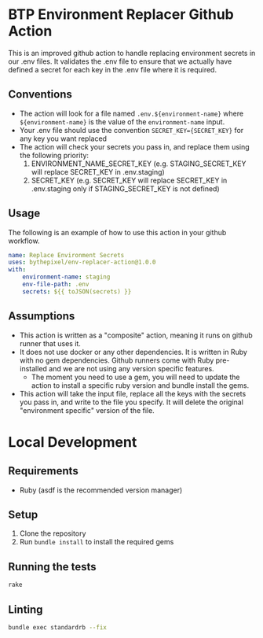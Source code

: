 # BTP Environment Replacer Github Action

This is an improved github action to handle replacing environment secrets in our .env files.
It validates the .env file to ensure that we actually have defined a secret for each key in the .env file where it is required.

## Conventions
- The action will look for a file named `.env.${environment-name}` where `${environment-name}` is the value of the `environment-name` input.
- Your .env file should use the convention `SECRET_KEY={SECRET_KEY}` for any key you want replaced
- The action will check your secrets you pass in, and replace them using the following priority:
  1. ENVIRONMENT_NAME_SECRET_KEY (e.g. STAGING_SECRET_KEY will replace SECRET_KEY in .env.staging)
  2. SECRET_KEY (e.g. SECRET_KEY will replace SECRET_KEY in .env.staging only if STAGING_SECRET_KEY is not defined)

## Usage

The following is an example of how to use this action in your github workflow.
```yaml
name: Replace Environment Secrets
uses: bythepixel/env-replacer-action@1.0.0
with:
    environment-name: staging
    env-file-path: .env
    secrets: ${{ toJSON(secrets) }}
```

## Assumptions
- This action is written as a "composite" action, meaning it runs on github runner that uses it. 
- It does not use docker or any other dependencies. It is written in Ruby with no gem dependencies. Github runners come with Ruby pre-installed and we are not using any version specific features.  
  - The moment you need to use a gem, you will need to update the action to install a specific ruby version and bundle install the gems. 
- This action will take the input file, replace all the keys with the secrets you pass in, and write to the file you specify. It will delete the original "environment specific" version of the file.

# Local Development

## Requirements
- Ruby (asdf is the recommended version manager)

## Setup
1. Clone the repository
2. Run `bundle install` to install the required gems

## Running the tests
```bash
rake
```


## Linting
```bash
bundle exec standardrb --fix
```

